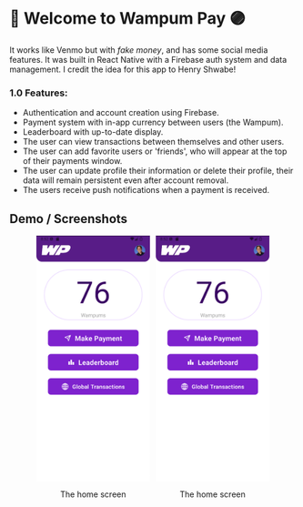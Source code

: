 # 👋 Welcome to Wampum Pay 🟣

It works like Venmo but with _fake money_, and has some social media features. It was built in React Native with a Firebase auth system and data management. I credit the idea for this app to Henry Shwabe!

### 1.0 Features:
- Authentication and account creation using Firebase.
- Payment system with in-app currency between users (the Wampum).
- Leaderboard with up-to-date display.
- The user can view transactions between themselves and other users.
- The user can add favorite users or 'friends', who will appear at the top of their payments window.
- The user can update profile their information or delete their profile, their data will remain persistent even after account removal.
- The users receive push notifications when a payment is received.

## Demo / Screenshots

<div style="display:flex; flex-direction:row; gap:10px; justify-content: center; align-items: center;">
  <div style="display: flex; flex-direction:column; justify-content:center; align-items: center;">
    <img src="/demo-pictures/Home.png" width="200" />
    <p style="text-align: center;">The home screen</p>
  </div>
  <div style="display: flex; flex-direction:column; justify-content:center; align-items: center;">
    <img src="/demo-pictures/Home.png" width="200" />
    <p style="text-align: center;">The home screen</p>
  </div>
</div>


